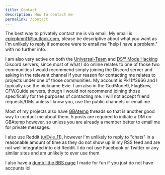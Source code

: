 ```yaml
---
title: Contact
description: How to contact me
permalink: /contact
---
```


The best way to privately contact me is via email. My email is [epicpkmn11@outlook.com](mailto:epicpkmn11@outlook.com), please be descriptive about what you want as I'm unlikely to reply if someone were to email me "help I have a problem." with no further info.

I am also very active on both the [Universal-Team](https://universal-team.net/discord) and [DS⁽ⁱ⁾ Mode Hacking](https://ds-homebrew.com/discord) Discord servers, since most of what I do online relates to one of those two communities I would recommend simply joining the Discord server and asking in the relevant channel if your reason for contacting me relates to projects under one of those communities. My account is Pk11#3666 and I typically use the nickname Evie. I am also in the GodMode9, FlagBrew, CFW.Guide servers, though I would not recommend joining those specifically for the purposes of contacting me. I will not accept friend requests/DMs unless I know you, use the public channels or email me.

Most of my projects also have [GBAtemp](https://gbatemp.net) threads so that is another good way to contact me about them. 5 posts are required to initiate a DM on GBAtemp however, so unless you are already a member better to email me for private messages.

I also use Reddit ([u/Evie_11](https://dm.reddit.com/user/Evie_11)), however I'm unlikely to reply to "chats" in a reasonable amount of time as they do not show up in my RSS feed and are not well integrated into old Reddit. I do not use Facebook or Twitter or any similar sites and am unlikely to ever use them.

I also have a [dumb little BBS page](https://bbs.ピケ.コム) I made for fun if you just do not have accounts lol
